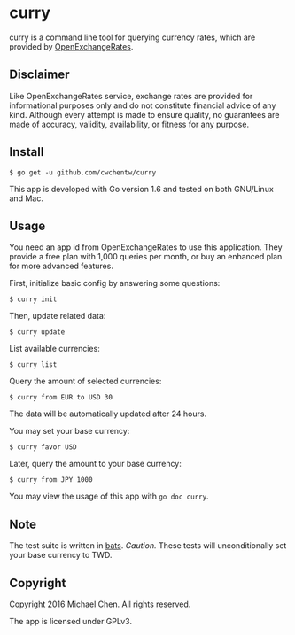 # curry

curry is a command line tool for querying currency rates, which are provided by [OpenExchangeRates](https://openexchangerates.org/).


## Disclaimer

Like OpenExchangeRates service, exchange rates are provided for informational purposes only and do not constitute financial advice of any kind. Although every attempt is made to ensure quality, no guarantees are made of accuracy, validity, availability, or fitness for any purpose.


## Install

```
$ go get -u github.com/cwchentw/curry
```

This app is developed with Go version 1.6 and tested on both GNU/Linux and Mac.


## Usage

You need an app id from OpenExchangeRates to use this application. They provide a free plan with 1,000 queries per month, or buy an enhanced plan for more advanced features.

First, initialize basic config by answering some questions:

```
$ curry init
```

Then, update related data:

```
$ curry update
```

List available currencies:

```
$ curry list
```

Query the amount of selected currencies:

```
$ curry from EUR to USD 30
```

The data will be automatically updated after 24 hours.

You may set your base currency:

```
$ curry favor USD
```

Later, query the amount to your base currency:

```
$ curry from JPY 1000
```

You may view the usage of this app with `go doc curry`.


## Note

The test suite is written in [bats](https://github.com/sstephenson/bats).  *Caution.*  These tests will unconditionally set your base currency to TWD.


## Copyright

Copyright 2016 Michael Chen. All rights reserved.

The app is licensed under GPLv3.
